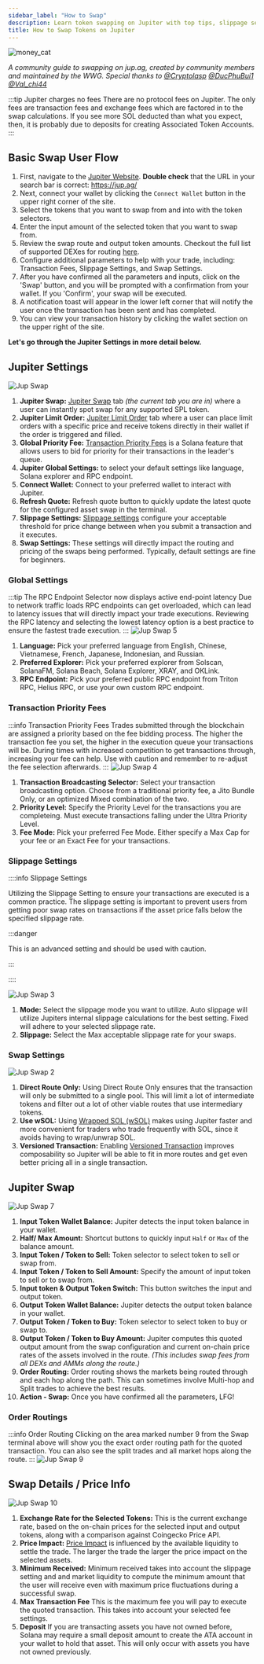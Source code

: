 ```yaml
---
sidebar_label: "How to Swap"
description: Learn token swapping on Jupiter with top tips, slippage settings, and easy dApp navigation.
title: How to Swap Tokens on Jupiter
---
```


<head>
    <title>How to Swap Tokens on Jupiter: Step By Step</title>
    <meta name="twitter:card" content="summary" />
</head>


![money_cat](../img/money_cat.png)

*A community guide to swapping on jup.ag, created by community members and maintained by the WWG. Special thanks to [@Cryptolasp](https://twitter.com/cryptolasp) [@DucPhuBui1](https://twitter.com/DucPhuBui1) [@Val_chi44](https://twitter.com/Val_chi44)*

:::tip Jupiter charges no fees
There are no protocol fees on Jupiter.  The only fees are transaction fees and exchange fees which are factored in to the swap calculations. If you see more SOL deducted than what you expect, then, it is probably due to deposits for creating Associated Token Accounts.
:::

## Basic Swap User Flow

1. First, navigate to the [Jupiter Website](https://jup.ag/). **Double check** that the URL in your search bar is correct: https://jup.ag/
2. Next, connect your wallet by clicking the `Connect Wallet` button in the upper right corner of the site.
3. Select the tokens that you want to swap from and into with the token selectors.
4. Enter the input amount of the selected token that you want to swap from.
5. Review the swap route and output token amounts. Checkout the full list of supported DEXes for routing [here](/partners).
6. Configure additional parameters to help with your trade, including: Transaction Fees, Slippage Settings, and Swap Settings.
7. After you have confirmed all the parameters and inputs, click on the 'Swap' button, and you will be prompted with a confirmation from your wallet. If you 'Confirm', your swap will be executed.
8. A notification toast will appear in the lower left corner that will notify the user once the transaction has been sent and has completed.
9. You can view your transaction history by clicking the wallet section on the upper right of the site.

**Let's go through the Jupiter Settings in more detail below.**

## Jupiter Settings

![Jup Swap](../img/jup-swap/jup-swap-1.png 'Main jupiter swap screen showing basic user settings and configuration options.')

1. **Jupiter Swap:** [Jupiter Swap](https://jup.ag/) tab *(the current tab you are in)* where a user can instantly spot swap for any supported SPL token.
2. **Jupiter Limit Order:** [Jupiter Limit Order](https://jup.ag/limit) tab where a user can place limit orders with a specific price and receive tokens directly in their wallet if the order is triggered and filled.
3. **Global Priority Fee:** [Transaction Priority Fees](https://docs.solana.com/proposals/fee_transaction_priority) is a Solana feature that allows users to bid for priority for their transactions in the leader's queue. 
4. **Jupiter Global Settings:** to select your default settings like language, Solana explorer and RPC endpoint.
5. **Connect Wallet:** Connect to your preferred wallet to interact with Jupiter.
6. **Refresh Quote:** Refresh quote button to quickly update the latest quote for the configured asset swap in the terminal.
7. **Slippage Settings:** [Slippage settings](./price-impact-slippage-price-warning) configure your acceptable threshold for price change between when you submit a transaction and it executes.
8. **Swap Settings:** These settings will directly impact the routing and pricing of the swaps being performed. Typically, default settings are fine for beginners.

### Global Settings
:::tip The RPC Endpoint Selector now displays active end-point latency
Due to network traffic loads RPC endpoints can get overloaded, which can lead to latency issues that will directly impact your trade executions. Reviewing the RPC latency and selecting the lowest latency option is a best practice to ensure the fastest trade execution.
:::
![Jup Swap 5](../img/jup-swap/jup-swap-2.png 'Global settings for Jupiter Swap, including language, preferred explorer and RPC endpoint.')

   1. **Language:** Pick your preferred language from English, Chinese, Vietnamese, French, Japanese, Indonesian, and Russian.
   2. **Preferred Explorer:** Pick your preferred explorer from Solscan, SolanaFM, Solana Beach, Solana Explorer, XRAY, and OKLink.
   3. **RPC Endpoint:** Pick your preferred public RPC endpoint from Triton RPC, Helius RPC, or use your own custom RPC endpoint.

### Transaction Priority Fees
:::info Transaction Priority Fees
Trades submitted through the blockchain are assigned a priority based on the fee bidding process. The higher the transaction fee you set, the higher in the execution queue your transactions will be. During times with increased competition to get transactions through, increasing your fee can help. Use with caution and remember to re-adjust the fee selection afterwards.
:::
![Jup Swap 4](../img/jup-swap/jup-swap-3.png 'Priority fee settings, including Jito tips, fee mode, and priority levels.')

   1. **Transaction Broadcasting Selector:** Select your transaction broadcasting option. Choose from a traditional priority fee, a Jito Bundle Only, or an optimized Mixed combination of the two. 
   2. **Priority Level:** Specify the Priority Level for the transactions you are completeing. Must execute transactions falling under the Ultra Priority Level.
   3. **Fee Mode:** Pick your preferred Fee Mode. Either specify a Max Cap for your fee or an Exact Fee for your transactions.

### Slippage Settings
::::info Slippage Settings

Utilizing the Slippage Setting to ensure your transactions are executed is a common practice. The slippage setting is important to prevent users from getting poor swap rates on transactions if the asset price falls below the specified slippage rate.

:::danger

This is an advanced setting and should be used with caution. 

:::

::::

![Jup Swap 3](../img/jup-swap/jup-swap-4.png 'Slippage settings allow you the user to change mode from fixed to Auto and set the percentage.')

   1. **Mode:** Select the slippage mode you want to utilize. Auto slippage will utilize Jupiters internal slippage calculations for the best setting. Fixed will adhere to your selected slippage rate.
   2. **Slippage:** Select the Max acceptable slippage rate for your swaps.

### Swap Settings
![Jup Swap 2](../img/jup-swap/jup-swap-5.png 'General swap settings for wSOL, versioned transactions, and utilizing direct routes.')

   1. **Direct Route Only:** Using Direct Route Only ensures that the transaction will only be submitted to a single pool. This will limit a lot of intermediate tokens and filter out a lot of other viable routes that use intermediary tokens.
   2. **Use wSOL:** Using [Wrapped SOL (wSOL)](../general/wrapped-sol) makes using Jupiter faster and more convenient for traders who trade frequently with SOL, since it avoids having to wrap/unwrap SOL.
   3. **Versioned Transaction:** Enabling [Versioned Transaction](/docs/additional-topics/composing-with-versioned-transaction) improves composability so Jupiter will be able to fit in more routes and get even better pricing all in a single transaction.

## Jupiter Swap

![Jup Swap 7](../img/jup-swap/jup-swap-6.png 'The main jupiter swap user interface, showing a variety of features described below.')

1. **Input Token Wallet Balance:** Jupiter detects the input token balance in your wallet.
2. **Half/ Max Amount:** Shortcut buttons to quickly input `Half` or `Max` of the balance amount.
3. **Input Token / Token to Sell:** Token selector to select token to sell or swap from.
4. **Input Token / Token to Sell Amount:** Specify the amount of input token to sell or to swap from.
5. **Input token & Output Token Switch:** This button switches the input and output token.
6. **Output Token Wallet Balance:** Jupiter detects the output token balance in your wallet.
7. **Output Token / Token to Buy:** Token selector to select token to buy or swap to.
8. **Output Token / Token to Buy Amount:** Jupiter computes this quoted output amount from the swap configuration and current on-chain price rates of the assets involved in the route. *(This includes swap fees from all DEXs and AMMs along the route.)*
9. **Order Routing:** Order routing shows the markets being routed through and each hop along the path. This can sometimes involve Multi-hop and Split trades to achieve the best results.
10. **Action - Swap:** Once you have confirmed all the parameters, LFG!

### Order Routings
:::info Order Routing
Clicking on the area marked number 9 from the Swap terminal above will show you the exact order routing path for the quoted transaction. You can also see the split trades and all market hops along the route.
:::
![Jup Swap 9](../img/jup-swap/jup-swap-7.png 'The order routing map shows how your tokens swapped through multiple liquidity pools.')

## Swap Details / Price Info

![Jup Swap 10](../img/jup-swap/jup-swap-8.png 'The collapsable "Price Info" menu shows granular details for price impact, transaction fee, and deposit amount.')

1. **Exchange Rate for the Selected Tokens:** This is the current exchange rate, based on the on-chain prices for the selected input and output tokens, along with a comparison against Coingecko Price API.
2. **Price Impact:** [Price Impact](./price-impact-slippage-price-warning#price-impact) is influenced by the available liquidity to settle the trade. The larger the trade the larger the price impact on the selected assets.
3. **Minimum Received:** Minimum received takes into account the slippage setting and and market liquidity to compute the minimum amount that the user will receive even with maximum price fluctuations during a successful swap.
4. **Max Transaction Fee** This is the maximum fee you will pay to execute the quoted transaction. This takes into account your selected fee settings.
5. **Deposit** If you are transacting assets you have not owned before, Solana may require a small deposit amount to create the ATA account in your wallet to hold that asset. This will only occur with assets you have not owned previously. 

